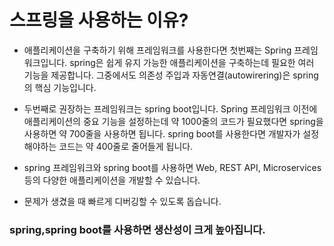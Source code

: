 # 스프링을 사용하는 이유?

- 애플리케이션을 구축하기 위해 프레임워크를 사용한다면 첫번째는 Spring 프레임워크입니다. spring은 쉽게 유지 가능한 애플리케이션을 구축하는데 필요한 여러 기능을 제공합니다. 그중에서도 의존성 주입과 자동연결(autowirering)은 spring의 핵심 기능입니다.

- 두번째로 권장하는 프레임워크는 spring boot입니다.
  Spring 프레임워크 이전에 애플리케이션의 중요 기능을 설정하는데 약 1000줄의 코드가 필요했다면 spring을 사용하면 약 700줄을 사용하면 됩니다. spring boot를 사용한다면 개발자가 설정해야하는 코드는 약 400줄로 줄어들게 됩니다.

- spring 프레임워크와 spring boot를 사용하면 Web, REST API, Microservices 등의 다양한 애플리케이션을
  개발할 수 있습니다.

- 문제가 생겼을 때 빠르게 디버깅할 수 있도록 돕습니다.

### spring,spring boot를 사용하면 생산성이 크게 높아집니다.
